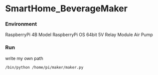 SmartHome_BeverageMaker
===

### Environment
RaspberryPi 4B Model
RaspberryPi OS 64bit
5V Relay Module
Air Pump

### Run
write my own path
```
/bin/python /home/pi/maker/maker.py
```
